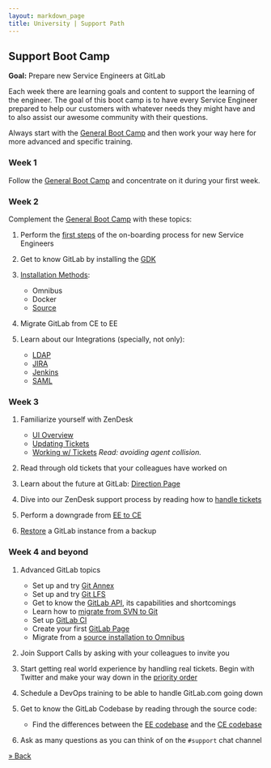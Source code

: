 ```yaml
---
layout: markdown_page
title: University | Support Path
---
```


## Support Boot Camp

**Goal:** Prepare new Service Engineers at GitLab

Each week there are learning goals and content to support the learning of the engineer.
The goal of this boot camp is to have every Service Engineer prepared to help our customers
with whatever needs they might have and to also assist our awesome community with their
questions.

Always start with the [General Boot Camp](../#general-boot-camp) and then work
your way here for more advanced and specific training.

### Week 1

Follow the [General Boot Camp](../#general-boot-camp) and concentrate on it
during your first week.

### Week 2

Complement the [General Boot Camp](../#general-boot-camp) with these topics:

1. Perform the [first steps](/handbook/support/onboarding.html#first-steps) of
   the on-boarding process for new Service Engineers
1. Get to know GitLab by installing the [GDK](https://gitlab.com/gitlab-org/gitlab-development-kit)
1. [Installation Methods](/installation/):
	  - Omnibus
	  - Docker
	  - [Source](https://gitlab.com/gitlab-org/gitlab-ce/blob/master/doc/install/installation.md)

1. Migrate GitLab from CE to EE
1. Learn about our Integrations (specially, not only):
	  - [LDAP](http://doc.gitlab.com/ee/integration/ldap.html)
	  - [JIRA](http://doc.gitlab.com/ee/project_services/jira.html)
	  - [Jenkins](http://doc.gitlab.com/ee/integration/jenkins.html)
	  - [SAML](http://doc.gitlab.com/ce/integration/saml.html)

### Week 3

1. Familiarize yourself with ZenDesk
   - [UI Overview](https://support.zendesk.com/hc/en-us/articles/203661806-Introduction-to-the-Zendesk-agent-interface)
   - [Updating Tickets](https://support.zendesk.com/hc/en-us/articles/212530318-Updating-and-solving-tickets)
   - [Working w/ Tickets](https://support.zendesk.com/hc/en-us/articles/203690856-Working-with-tickets) *Read: avoiding agent collision.*

1. Read through old tickets that your colleagues have worked on
1. Learn about the future at GitLab: [Direction Page](/direction/)
1. Dive into our ZenDesk support process by reading how to [handle tickets](/handbook/support/onboarding.html#handling-tickets)
1. Perform a downgrade from [EE to CE](http://doc.gitlab.com/ee/downgrade_ee_to_ce/README.html)
1. [Restore](http://doc.gitlab.com/ee/raketasks/backup_restore.html) a GitLab instance from a backup

### Week 4 and beyond

1. Advanced GitLab topics
   - Set up and try [Git Annex](http://doc.gitlab.com/ee/workflow/git_annex.html)
   - Set up and try [Git LFS](http://doc.gitlab.com/ee/workflow/lfs/manage_large_binaries_with_git_lfs.html)
   - Get to know the [GitLab API](http://doc.gitlab.com/ee/api/README.html),
     its capabilities and shortcomings
   - Learn how to [migrate from SVN to Git](http://doc.gitlab.com/ee/workflow/importing/migrating_from_svn.html)
   - Set up [GitLab CI](http://doc.gitlab.com/ee/ci/quick_start/README.html)
   - Create your first [GitLab Page](http://doc.gitlab.com/ee/pages/administration.html)
   - Migrate from a [source installation to Omnibus](http://doc.gitlab.com/omnibus/update/README.html#upgrading-from-a-non-omnibus-installation-to-an-omnibus-installation)

1. Join Support Calls by asking with your colleagues to invite you
1. Start getting real world experience by handling real tickets. Begin with Twitter
   and make your way down in the [priority order](/handbook/support#support-channels)
1. Schedule a DevOps training to be able to handle GitLab.com going down
1. Get to know the GitLab Codebase by reading through the source code:
   - Find the differences between the [EE codebase](https://gitlab.com/gitlab-org/gitlab-ce)
     and the [CE codebase](https://gitlab.com/gitlab-org/gitlab-ce)

1. Ask as many questions as you can think of on the `#support` chat channel



[» Back](/university)